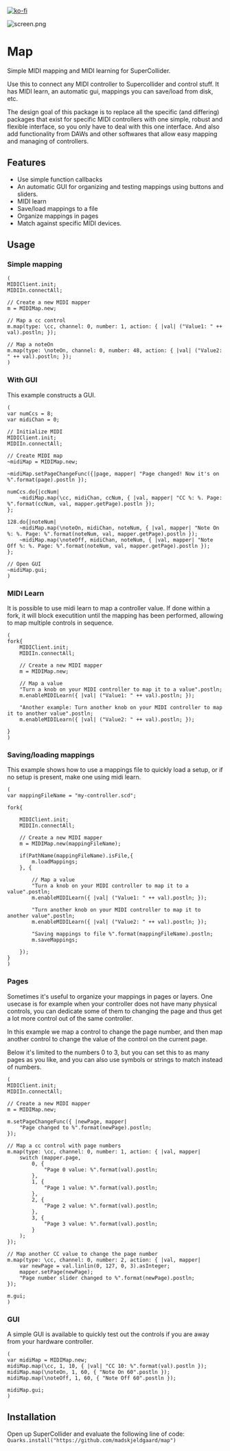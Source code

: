 [![ko-fi](https://ko-fi.com/img/githubbutton_sm.svg)](https://ko-fi.com/X8X6RXV10)

![screen.png](screen.png) 

# Map

Simple MIDI mapping and MIDI learning for SuperCollider.

Use this to connect any MIDI controller to Supercollider and control stuff. It has MIDI learn, an automatic gui, mappings you can save/load from disk, etc.

The design goal of this package is to replace all the specific (and differing) packages that exist for specific MIDI controllers with one simple, robust and flexible interface, so you only have to deal with this one interface. And also add functionality from DAWs and other softwares that allow easy mapping and managing of controllers. 

## Features

- Use simple function callbacks
- An automatic GUI for organizing and testing mappings using buttons and sliders.
- MIDI learn
- Save/load mappings to a file
- Organize mappings in pages
- Match against specific MIDI devices. 

## Usage

### Simple mapping

```supercollider
(
MIDIClient.init;
MIDIIn.connectAll;

// Create a new MIDI mapper
m = MIDIMap.new;

// Map a cc control
m.map(type: \cc, channel: 0, number: 1, action: { |val| ("Value1: " ++ val).postln; });

// Map a noteOn
m.map(type: \noteOn, channel: 0, number: 48, action: { |val| ("Value2: " ++ val).postln; });
)
```

### With GUI

This example constructs a GUI. 

```supercollider
(
var numCcs = 8;
var midiChan = 0;

// Initialize MIDI
MIDIClient.init;
MIDIIn.connectAll;

// Create MIDI map
~midiMap = MIDIMap.new;

~midiMap.setPageChangeFunc({|page, mapper| "Page changed! Now it's on %".format(page).postln });

numCcs.do{|ccNum|
    ~midiMap.map(\cc, midiChan, ccNum, { |val, mapper| "CC %: %. Page: %".format(ccNum, val, mapper.getPage).postln });
};

128.do{|noteNum|
    ~midiMap.map(\noteOn, midiChan, noteNum, { |val, mapper| "Note On %: %. Page: %".format(noteNum, val, mapper.getPage).postln });
    ~midiMap.map(\noteOff, midiChan, noteNum, { |val, mapper| "Note Off %: %. Page: %".format(noteNum, val, mapper.getPage).postln });
};

// Open GUI
~midiMap.gui;
)
```

### MIDI Learn

It is possible to use midi learn to map a controller value. If done within a fork, it will block executition until the mapping has been performed, allowing to map multiple controls in sequence.

```supercollider
(
fork{
    MIDIClient.init;
    MIDIIn.connectAll;

    // Create a new MIDI mapper
    m = MIDIMap.new;

    // Map a value
    "Turn a knob on your MIDI controller to map it to a value".postln;
    m.enableMIDILearn({ |val| ("Value1: " ++ val).postln; });

    "Another example: Turn another knob on your MIDI controller to map it to another value".postln;
    m.enableMIDILearn({ |val| ("Value2: " ++ val).postln; });

}
)
```

### Saving/loading mappings

This example shows how to use a mappings file to quickly load a setup, or if no setup is present, make one using midi learn.

```supercollider 
(
var mappingFileName = "my-controller.scd";

fork{

    MIDIClient.init;
    MIDIIn.connectAll;

    // Create a new MIDI mapper
    m = MIDIMap.new(mappingFileName);

    if(PathName(mappingFileName).isFile,{
        m.loadMappings;
    }, {

        // Map a value
        "Turn a knob on your MIDI controller to map it to a value".postln;
        m.enableMIDILearn({ |val| ("Value1: " ++ val).postln; });

        "Turn another knob on your MIDI controller to map it to another value".postln;
        m.enableMIDILearn({ |val| ("Value2: " ++ val).postln; });

        "Saving mappings to file %".format(mappingFileName).postln;
        m.saveMappings;

    });
}
)
```

### Pages

Sometimes it's useful to organize your mappings in pages or layers. One usecase is for example when your controller does not have many physical controls, you can dedicate some of them to changing the page and thus get a lot more control out of the same controller. 

In this example we map a control to change the page number, and then map another control to change the value of the control on the current page.

Below it's limited to the numbers 0 to 3, but you can set this to as many pages as you like, and you can also use symbols or strings to match instead of numbers.

```supercollider
(
MIDIClient.init;
MIDIIn.connectAll;

// Create a new MIDI mapper
m = MIDIMap.new;

m.setPageChangeFunc({ |newPage, mapper|
    "Page changed to %".format(newPage).postln;
});

// Map a cc control with page numbers
m.map(type: \cc, channel: 0, number: 1, action: { |val, mapper|
    switch (mapper.page,
        0, {
            "Page 0 value: %".format(val).postln;
        },
        1, {
            "Page 1 value: %".format(val).postln;
        },
        2, {
            "Page 2 value: %".format(val).postln;
        },
        3, {
            "Page 3 value: %".format(val).postln;
        }
    );
});

// Map another CC value to change the page number
m.map(type: \cc, channel: 0, number: 2, action: { |val, mapper|
    var newPage = val.linlin(0, 127, 0, 3).asInteger;
    mapper.setPage(newPage);
    "Page number slider changed to %".format(newPage).postln;
});

m.gui;
)

```

### GUI

A simple GUI is available to quickly test out the controls if you are away from your hardware controller.

```supercollider
(
var midiMap = MIDIMap.new;
midiMap.map(\cc, 1, 10, { |val| "CC 10: %".format(val).postln });
midiMap.map(\noteOn, 1, 60, { "Note On 60".postln });
midiMap.map(\noteOff, 1, 60, { "Note Off 60".postln });

midiMap.gui;
)
```

## Installation

Open up SuperCollider and evaluate the following line of code:
`Quarks.install("https://github.com/madskjeldgaard/map")`
